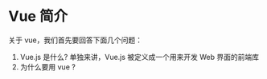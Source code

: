 # Vue 简介

关于 vue，我们首先要回答下面几个问题：

1. Vue.js 是什么?
   单独来讲，Vue.js 被定义成一个用来开发 Web 界面的前端库
2. 为什么要用 vue ?
